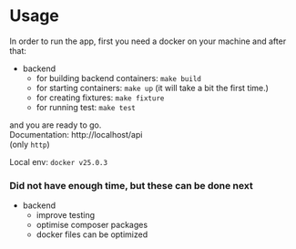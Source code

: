 # Usage

In order to run the app, first you need a docker on your machine and after that:
- backend
  - for building backend containers: `make build`
  - for starting containers: `make up` (it will take a bit the first time.)
  - for creating fixtures: `make fixture`
  - for running test: `make test`

and you are ready to go.\
Documentation: http://localhost/api \
(only `http`)

Local env: `docker v25.0.3`
### Did not have enough time, but these can be done next
- backend
  - improve testing
  - optimise composer packages 
  - docker files can be optimized
